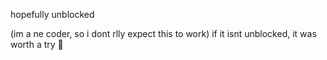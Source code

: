 hopefully  unblocked 

(im a ne coder, so i dont rlly expect this to work)
if it isnt unblocked, it was worth a try 🫡
